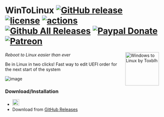 # WinToLinux [![GitHub release](https://img.shields.io/github/release/toxblh/WinToLinux.svg)](https://github.com/Toxblh/WinToLinux/releases) [![license](https://img.shields.io/github/license/Toxblh/WinToLinux.svg)](https://github.com/Toxblh/WinToLinux/blob/master/LICENSE) [![actions](https://github.com/Toxblh/WinToLinux/workflows/MSBuild/badge.svg)](https://github.com/Toxblh/WinToLinux/actions) [![Github All Releases](https://img.shields.io/github/downloads/Toxblh/WinToLinux/total.svg)](https://github.com/Toxblh/WinToLinux/releases) [![Paypal Donate](https://img.shields.io/badge/paypal-donate-blue.svg)](https://www.paypal.com/cgi-bin/webscr?cmd=_s-xclick&hosted_button_id=WUAAG2HH58WE4) [![Patreon](https://img.shields.io/badge/patreon-support-blue.svg)](https://www.patreon.com/toxblh)

<img src="WtL.ico" align="right" title="Windows to Linux by Toxblh" width="110" height="110">

_Reboot to Linux easier than ever_

Be in Linux in two clicks!
Fast way to edit UEFI order for the next start of the system

![image](https://user-images.githubusercontent.com/2198153/72212645-8dcf2f80-34d7-11ea-9d9d-cee13f23be36.png)

### Download/Installation
  * <a href="https://github.com/Toxblh/WinToLinux/releases/download/v1.1.0/WinToLinux.zip" target="_blank"><img src="https://user-images.githubusercontent.com/2198153/93204591-42e47680-f74e-11ea-84d3-671df39b371b.png" height="22px" alt="Store Link" /></a> 
  * Download from [GitHub Releases](https://github.com/Toxblh/WinToLinux/releases/latest)
